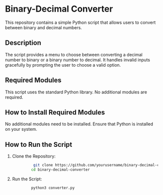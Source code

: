# Binary-Decimal Converter
This repository contains a simple Python script that allows users to convert between binary and decimal numbers.

## Description
The script provides a menu to choose between converting a decimal number to binary or a binary number to decimal. It handles invalid inputs gracefully by prompting the user to choose a valid option.

## Required Modules
This script uses the standard Python library. No additional modules are required.

## How to Install Required Modules
No additional modules need to be installed. Ensure that Python is installed on your system.

## How to Run the Script
1. Clone the Repository:
```bash 
             git clone https://github.com/yourusername/binary-decimal-converter.git
            cd binary-decimal-converter
```
2. Run the Script:
```bash 
            python3 converter.py
```